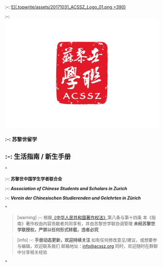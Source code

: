 :-: [![](.topwrite/assets/20171031_ACSSZ_Logo_01.png =390)](https://acssz.org/about/intro/)

:-: ![](.topwrite/assets/20171031_ACSSZ_Logo_01.png)

### :-: **苏黎世留学**

## :-: **生活指南 / 新生手册**

^

:-: **苏黎世中国学生学者联合会**

:-: ***Association of Chinese Students and Scholars in Zurich***

:-: ***Verein der Chinesischen Studierenden und Gelehrten in Zürich***

^

> [warning] :-: 根据[《中华人民共和国著作权法》](http://www.npc.gov.cn/npc/c30834/202011/848e73f58d4e4c5b82f69d25d46048c6.shtml#)第八条与第十四条
> 本《指南》著作权由内容贡献者共同享有，并由苏黎世学联协调管理
> **未经苏黎世学联授权，严禁以任何形式转载，违者必究**

> [info] :-: **手册动态更新，欢迎持续关注**
> 如有任何修改意见/建议，或想要参与编辑，欢迎联系我们
> 邮箱地址：<info@acssz.org>
> 同时，欢迎随时在群聊中分享相关经验

^
